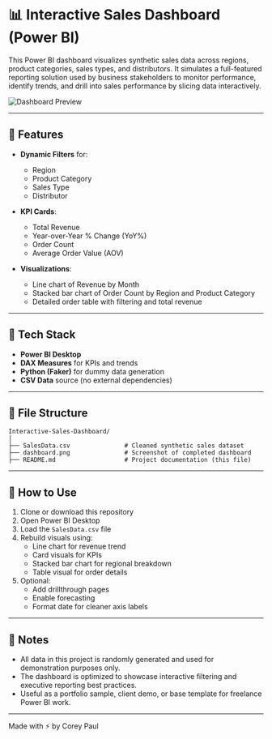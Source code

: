 
# 📊 Interactive Sales Dashboard (Power BI)

This Power BI dashboard visualizes synthetic sales data across regions, product categories, sales types, and distributors. It simulates a full-featured reporting solution used by business stakeholders to monitor performance, identify trends, and drill into sales performance by slicing data interactively.

![Dashboard Preview](dashboard.png)

---

## 🚀 Features

- **Dynamic Filters** for:
  - Region
  - Product Category
  - Sales Type
  - Distributor

- **KPI Cards**:
  - Total Revenue
  - Year-over-Year % Change (YoY%)
  - Order Count
  - Average Order Value (AOV)

- **Visualizations**:
  - Line chart of Revenue by Month
  - Stacked bar chart of Order Count by Region and Product Category
  - Detailed order table with filtering and total revenue

---

## 🧠 Tech Stack

- **Power BI Desktop**
- **DAX Measures** for KPIs and trends
- **Python (Faker)** for dummy data generation
- **CSV Data** source (no external dependencies)

---

## 📁 File Structure

```
Interactive-Sales-Dashboard/
│
├── SalesData.csv               # Cleaned synthetic sales dataset
├── dashboard.png               # Screenshot of completed dashboard
├── README.md                   # Project documentation (this file)
```

---

## 🧪 How to Use

1. Clone or download this repository
2. Open Power BI Desktop
3. Load the `SalesData.csv` file
4. Rebuild visuals using:
   - Line chart for revenue trend
   - Card visuals for KPIs
   - Stacked bar chart for regional breakdown
   - Table visual for order details
5. Optional:
   - Add drillthrough pages
   - Enable forecasting
   - Format date for cleaner axis labels

---

## 🔎 Notes

- All data in this project is randomly generated and used for demonstration purposes only.
- The dashboard is optimized to showcase interactive filtering and executive reporting best practices.
- Useful as a portfolio sample, client demo, or base template for freelance Power BI work.

---

Made with ⚡ by Corey Paul
